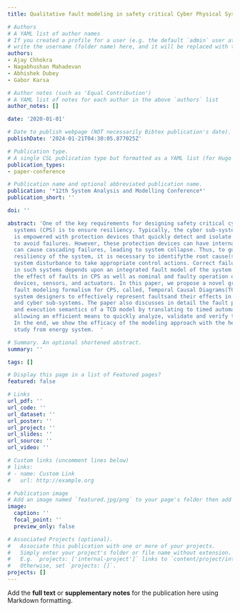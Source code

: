 ```yaml
---
title: Qualitative fault modeling in safety critical Cyber Physical Systems

# Authors
# A YAML list of author names
# If you created a profile for a user (e.g. the default `admin` user at `content/authors/admin/`), 
# write the username (folder name) here, and it will be replaced with their full name and linked to their profile.
authors:
- Ajay Chhokra
- Nagabhushan Mahadevan
- Abhishek Dubey
- Gabor Karsa

# Author notes (such as 'Equal Contribution')
# A YAML list of notes for each author in the above `authors` list
author_notes: []

date: '2020-01-01'

# Date to publish webpage (NOT necessarily Bibtex publication's date).
publishDate: '2024-01-21T04:30:05.877025Z'

# Publication type.
# A single CSL publication type but formatted as a YAML list (for Hugo requirements).
publication_types:
- paper-conference

# Publication name and optional abbreviated publication name.
publication: '*12th System Analysis and Modelling Conference*'
publication_short: ''

doi: ''

abstract: 'One of the key requirements for designing safety critical cyber physical
  systems (CPS) is to ensure resiliency. Typically, the cyber sub-system in a CPS
  is empowered with protection devices that quickly detect and isolate faulty components
  to avoid failures. However, these protection devices can have internal faults that
  can cause cascading failures, leading to system collapse. Thus, to guarantee the
  resiliency of the system, it is necessary to identifythe root cause(s) of a given
  system disturbance to take appropriate control actions. Correct failure diagnosis
  in such systems depends upon an integrated fault model of the system that captures
  the effect of faults in CPS as well as nominal and faulty operation of protection
  devices, sensors, and actuators. In this paper, we propose a novel graph based qualitative
  fault modeling formalism for CPS, called, Temporal Causal Diagrams(TCDs) that allow
  system designers to effectively represent faultsand their effects in both physical
  and cyber sub-systems. The paper also discusses in detail the fault propagation
  and execution semantics of a TCD model by translating to timed automata and thus
  allowing an efficient means to quickly analyze, validate and verify the fault model.
  In the end, we show the efficacy of the modeling approach with the help of a case
  study from energy system.  '

# Summary. An optional shortened abstract.
summary: ''

tags: []

# Display this page in a list of Featured pages?
featured: false

# Links
url_pdf: ''
url_code: ''
url_dataset: ''
url_poster: ''
url_project: ''
url_slides: ''
url_source: ''
url_video: ''

# Custom links (uncomment lines below)
# links:
# - name: Custom Link
#   url: http://example.org

# Publication image
# Add an image named `featured.jpg/png` to your page's folder then add a caption below.
image:
  caption: ''
  focal_point: ''
  preview_only: false

# Associated Projects (optional).
#   Associate this publication with one or more of your projects.
#   Simply enter your project's folder or file name without extension.
#   E.g. `projects: ['internal-project']` links to `content/project/internal-project/index.md`.
#   Otherwise, set `projects: []`.
projects: []
---
```


Add the **full text** or **supplementary notes** for the publication here using Markdown formatting.

